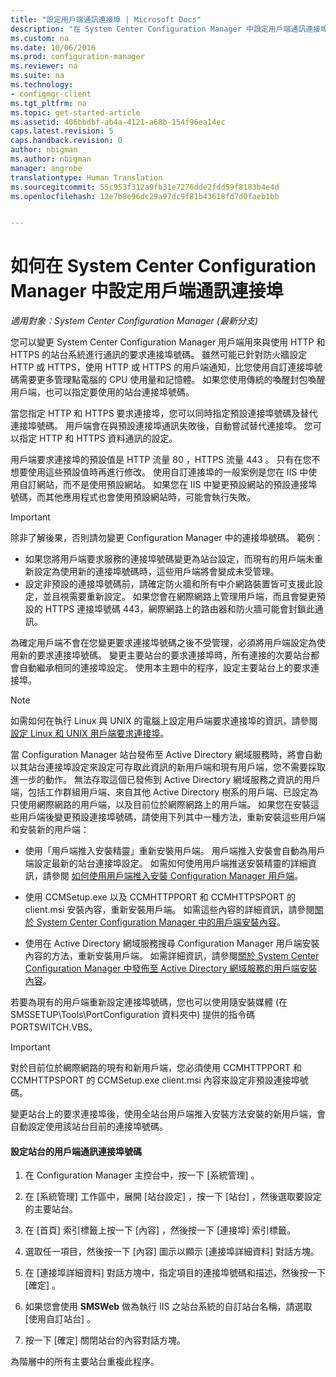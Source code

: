 ```yaml
---
title: "設定用戶端通訊連接埠 | Microsoft Docs"
description: "在 System Center Configuration Manager 中設定用戶端通訊連接埠。"
ms.custom: na
ms.date: 10/06/2016
ms.prod: configuration-manager
ms.reviewer: na
ms.suite: na
ms.technology:
- configmgr-client
ms.tgt_pltfrm: na
ms.topic: get-started-article
ms.assetid: 406bbdbf-ab4a-4121-a68b-154f96ea14ec
caps.latest.revision: 5
caps.handback.revision: 0
author: nbigman
ms.author: nbigman
manager: angrobe
translationtype: Human Translation
ms.sourcegitcommit: 55c953f312a9fb31e7276dde2fdd59f8183b4e4d
ms.openlocfilehash: 12e7b8e96dc29a97dc9f81b43618fd7d0faeb1bb


---
```

# <a name="how-to-configure-client-communication-ports-in-system-center-configuration-manager"></a>如何在 System Center Configuration Manager 中設定用戶端通訊連接埠

*適用對象：System Center Configuration Manager (最新分支)*

您可以變更 System Center Configuration Manager 用戶端用來與使用 HTTP 和 HTTPS 的站台系統進行通訊的要求連接埠號碼。 雖然可能已針對防火牆設定 HTTP 或 HTTPS，使用 HTTP 或 HTTPS 的用戶端通知，比您使用自訂連接埠號碼需要更多管理點電腦的 CPU 使用量和記憶體。 如果您使用傳統的喚醒封包喚醒用戶端，也可以指定要使用的站台連接埠號碼。  

 當您指定 HTTP 和 HTTPS 要求連接埠，您可以同時指定預設連接埠號碼及替代連接埠號碼。 用戶端會在與預設連接埠通訊失敗後，自動嘗試替代連接埠。 您可以指定 HTTP 和 HTTPS 資料通訊的設定。  

 用戶端要求連接埠的預設值是 HTTP 流量 80  ，HTTPS 流量 443  。 只有在您不想要使用這些預設值時再進行修改。 使用自訂連接埠的一般案例是您在 IIS 中使用自訂網站，而不是使用預設網站。 如果您在 IIS 中變更預設網站的預設連接埠號碼，而其他應用程式也會使用預設網站時，可能會執行失敗。  

> [!IMPORTANT]  
>  除非了解後果，否則請勿變更 Configuration Manager 中的連接埠號碼。 範例：  
>   
>  -   如果您將用戶端要求服務的連接埠號碼變更為站台設定，而現有的用戶端未重新設定為使用新的連接埠號碼時，這些用戶端將會變成未受管理。  
> -   設定非預設的連接埠號碼前，請確定防火牆和所有中介網路裝置皆可支援此設定，並且視需要重新設定。 如果您會在網際網路上管理用戶端，而且會變更預設的 HTTPS 連接埠號碼 443，網際網路上的路由器和防火牆可能會封鎖此通訊。  

 為確定用戶端不會在您變更要求連接埠號碼之後不受管理，必須將用戶端設定為使用新的要求連接埠號碼。 變更主要站台的要求連接埠時，所有連接的次要站台都會自動繼承相同的連接埠設定。 使用本主題中的程序，設定主要站台上的要求連接埠。  

> [!NOTE]  
>  如需如何在執行 Linux 與 UNIX 的電腦上設定用戶端要求連接埠的資訊，請參閱[設定 Linux 和 UNIX 用戶端要求連接埠](../../../core/clients/deploy/deploy-clients-to-unix-and-linux-servers.md#BKMK_ConfigLnUClientCommuincations)。  

 當 Configuration Manager 站台發佈至 Active Directory 網域服務時，將會自動以其站台連接埠設定來設定可存取此資訊的新用戶端和現有用戶端，您不需要採取進一步的動作。 無法存取這個已發佈到 Active Directory 網域服務之資訊的用戶端，包括工作群組用戶端、來自其他 Active Directory 樹系的用戶端、已設定為只使用網際網路的用戶端，以及目前位於網際網路上的用戶端。 如果您在安裝這些用戶端後變更預設連接埠號碼，請使用下列其中一種方法，重新安裝這些用戶端和安裝新的用戶端：  

-   使用「用戶端推入安裝精靈」重新安裝用戶端。 用戶端推入安裝會自動為用戶端設定最新的站台連接埠設定。 如需如何使用用戶端推送安裝精靈的詳細資訊，請參閱 [如何使用用戶端推入安裝 Configuration Manager 用戶端](../../../core/clients/deploy/deploy-clients-to-windows-computers.md#BKMK_ClientPush)。  

-   使用 CCMSetup.exe 以及 CCMHTTPPORT 和 CCMHTTPSPORT 的 client.msi 安裝內容，重新安裝用戶端。 如需這些內容的詳細資訊，請參閱[關於 System Center Configuration Manager 中的用戶端安裝內容](../../../core/clients/deploy/about-client-installation-properties.md)。  

-   使用在 Active Directory 網域服務搜尋 Configuration Manager 用戶端安裝內容的方法，重新安裝用戶端。 如需詳細資訊，請參閱[關於 System Center Configuration Manager 中發佈至 Active Directory 網域服務的用戶端安裝內容](../../../core/clients/deploy/about-client-installation-properties-published-to-active-directory-domain-services.md)。  

 若要為現有的用戶端重新設定連接埠號碼，您也可以使用隨安裝媒體 (在 SMSSETUP\Tools\PortConfiguration 資料夾中) 提供的指令碼 PORTSWITCH.VBS。  

> [!IMPORTANT]  
>  對於目前位於網際網路的現有和新用戶端，您必須使用 CCMHTTPPORT 和 CCMHTTPSPORT 的 CCMSetup.exe client.msi 內容來設定非預設連接埠號碼。  

 變更站台上的要求連接埠後，使用全站台用戶端推入安裝方法安裝的新用戶端，會自動設定使用該站台目前的連接埠號碼。  

#### <a name="to-configure-the-client-communication-port-numbers-for-a-site"></a>設定站台的用戶端通訊連接埠號碼  

1.  在 Configuration Manager 主控台中，按一下 [系統管理] 。  

2.  在 [系統管理]  工作區中，展開 [站台設定] ，按一下 [站台] ，然後選取要設定的主要站台。  

3.  在 [首頁]  索引標籤上按一下 [內容] ，然後按一下 [連接埠]  索引標籤。  

4.  選取任一項目，然後按一下 [內容] 圖示以顯示 [連接埠詳細資料]  對話方塊。  

5.  在 [連接埠詳細資料]  對話方塊中，指定項目的連接埠號碼和描述，然後按一下 [確定] 。  

6.  如果您會使用 **SMSWeb** 做為執行 IIS 之站台系統的自訂站台名稱，請選取 [使用自訂站台]  。  

7.  按一下 [確定]  關閉站台的內容對話方塊。  

 為階層中的所有主要站台重複此程序。



<!--HONumber=Dec16_HO3-->


